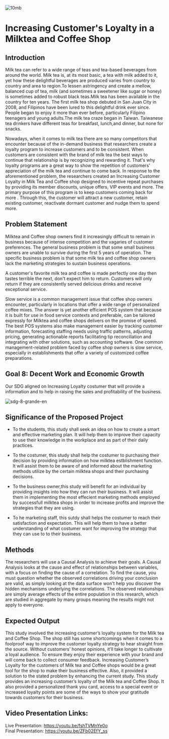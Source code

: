 ![10mb](https://user-images.githubusercontent.com/102911931/171021592-65988904-b145-4d37-93ce-1f9384046fe8.png)

# Increasing Customer's Loyalty in a Milktea and Coffee Shop

## Introduction
Milk tea can refer to a wide range of teas and tea-based beverages from around the world. Milk tea is, at its most basic, a tea with milk added to it, yet how these delightful beverages are produced varies from country to country and area to region.To lessen astringency and create a mellow, balanced cup of tea, milk (and sometimes a sweetener like sugar or honey) is sometimes added to robust black teas.Milk tea has been available in the country for ten years. The first milk tea shop debuted in San Juan City in 2008, and Filipinos have been lured to this delightful drink ever since. People began to enjoy it more than ever before, particularly Filipino teenagers and young adults.The milk tea craze began in Taiwan. Taiwanese tea drinkers have different teas for breakfast, lunch,and dinner, but none for snacks.

Nowadays, when it comes to milk tea there are so many competitors that encounter because of the in-demand business that researchers create a loyalty program to increase customers and to be consistent. When customers are consistent with the brand of milk tea the best ways to continue that relationship is by recognizing and rewarding it. That's why loyalty programs are a great way to show the repetition of customers' appreciation of the milk tea and continue to come back.
In response to the aforementioned problem, the researchers created an Increasing Customer Loyalty in Milk Tea and Coffee shop designed to incentive repeat purchases by providing its member discounts, unique offers, VIP events and more. The primary purpose of this program is to keep customers coming back for more . Through this, the customer will attract a new customer, retain existing customer, reactivate dormant customer and nudge them to spend more.

## Problem Statement
Milktea and Coffee shop owners find it increasingly difficult to remain in business because of intense competition and the vagaries of customer preferences. The general business problem is that some small business owners are unable to survive during the first 5 years of operation. The specific business problem is that some milk tea and coffee shop owners lack the marketing strategies to sustain business operations.

A customer's favorite milk tea and coffee is made perfectly one day then tastes terrible the next, don't expect him to return. Customers will only return if they are consistently served delicious drinks and receive exceptional service.

Slow service is a common management issue that coffee shop owners encounter, particularly in locations that offer a wide range of personalized coffee mixes. The answer is yet another efficient POS system that because it is built for use in food service contexts and preferable, can be tailored expressly for Milktea and coffee shops delivers on the promise of speed. The best POS systems also make management easier by tracking customer information, forecasting staffing needs using traffic patterns, adjusting pricing, generating actionable reports facilitating tip reconciliation and integrating with other solutions, such as accounting software. One common management-related problem faced by coffee shop owners is slow service, especially in establishments that offer a variety of customized coffee preparations.

## Goal 8: Decent Work and Economic Growth
Our SDG aligned on Increasing Loyalty costumer that will provide a information and to help in raising the sales and profitability of the business.

![sdg-8-grande-en](https://user-images.githubusercontent.com/102911931/171076038-1d014b8c-452d-4483-917b-911942339d24.jpg)

## Significance of the Proposed Project
 - To the  students, this study shall seek an idea on how to create a smart and effective marketing plan. It will help them to improve their capacity to use their knowledge in the workplace and as part of their daily practices.

 - To the costumer, this study shall help the costumer to purchasing their decision by providing information on how milktea estblishment function. It will assist them to be aware of and informed about the marketing methods utilize by the certain milktea shops and their purchasing decisions. 

 - To the business owner,this study will benefit for an individual by providing insights into how they can run their business. It will assist them in implementing the most effecient marketing methods employed by successfull milktea shops in order to increase profits and improve the strategies that they are using.
  
 - To he marketing staff, this sutdy shall helps the costumer to reach their satisfaction and expectation. This will help them to have a better understanding of what costumer want for improving the strategy that they can use to to their business.


## Methods
The researchers will use a Causal Analysis to achieve their goals. A Causal Analysis looks at the cause and effect of relationships between variables, with a focus on finding the cause of a correlation. To find the cause, you must question whether the observed correlations driving your conclusion are valid, as simply looking at the data surface won't help you discover the hidden mechanisms underlying the correlations. The observed relationships are simply average effects of the entire population in this research, which are studied in aggregate by many groups meaning the results might not apply to everyone.

## Expected Output
This study involved the increasing customer’s loyalty system for the Milk tea and Coffee Shop. The shop still has some shortcomings when it comes to a foolproof way to improve the customer loyalty strategy to hear straight from the source. Without customers’ honest opinions, it’ll take longer to cultivate a loyal audience. To ensure they enjoy their experience with your brand and will come back to collect consumer feedback.
Increasing Customer’s Loyalty for the customers of Milk tea and Coffee shops would be a great tool for the shop to make their business effective. Also, it provided a solution to the stated problem by enhancing the current study. This study provides an increasing customer’s loyalty of the Milk tea and Coffee Shop. It also provided a personalized thank you card, access to a special event or increased loyalty points are some of the ways to show your gratitude towards customers for their business.

## Video Presentation Links:
Live Presentation: https://youtu.be/fshTVMnYe0o <br>
Final Presentation: https://youtu.be/ZFb02EfY_ss
